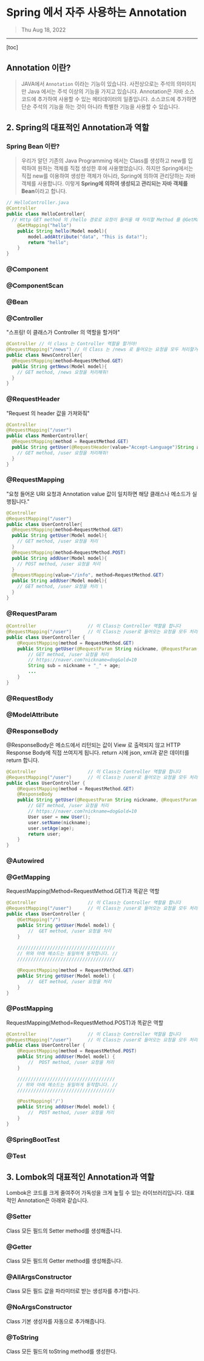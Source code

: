 # Spring 에서 자주 사용하는 Annotation

> Thu Aug 18, 2022

---

[toc]



## Annotation 이란?

> JAVA에서 `Annotation` 이라는 기능이 있습니다. 사전상으로는 주석의 의미이지만 Java 에서는 주석 이상의 기능을 가지고 있습니다. Annotation은 자바 소스 코드에 추가하여 사용할 수 있는 메타데이터의 일종입니다. 소스코드에 추가하면 단순 주석의 기능을 하는 것이 아니라 특별한 기능을 사용할 수 있습니다.



## 2. Spring의 대표적인 Annotation과 역할



### Spring Bean 이란?

>  우리가 알던 기존의 Java Programming 에서는 Class를 생성하고 new를 입력하여 원하는 객체를 직접 생성한 후에 사용했었습니다. 하지만 Spring에서는 직접 new를 이용하여 생성한 객체가 아니라, Spring에 의하여 관리당하는 자바 객체를 사용합니다. 이렇게 **Spring에 의하여 생성되고 관리되는 자바 객체를 Bean**이라고 합니다.



```java
// HelloController.java
@Controller
public class HelloController{
  // Http GET method 의 /hello 경로로 요청이 들어올 때 처리할 Method 를 @GetMapping 어노테이션을 사용하여 Mapping 을 사용할 수 있다.
	@GetMapping("hello")
	public String hello(Model model){
		model.addAttribute("data", "This is data!");
		return "hello";
	}
}
```



### @Component



### @ComponentScan



### @Bean



### @Controller

"스프링! 이 클래스가 Controller 의 역할을 할거야"

```java
@Controller // 이 class 는 Controller 역할을 할거야!
@RequestMapping("/news") // 이 Class 는 /news 로 들어오는 요청을 모두 처리할거야!
public class NewsController{
  @RequestMapping(method=RequestMethod.GET)
  public String getNews(Model model){
    // GET method, /news 요청을 처리해줘!
  }
}
```





### @RequestHeader

"Request 의 header 값을 가져와줘"

```java
@Controller
@RequestMapping("/user")
public class MemberController{
  @RequestMapping(method = RequestMethod.GET)
  public String getUser(@RequestHeader(value="Accept-Language")String acceptLanguage){
    // GET method, /user 요청을 처리해줘!
  }
}
```





### @RequestMapping

"요청 들어온 URI 요청과 Annotation value 값이 일치하면 해당 클래스나 메소드가 실행됩니다."

```java
@Controller
@RequestMapping("/user")
public class UserController{
  @RequestMapping(method=RequestMethod.GET)
  public String getUser(Model model){
    // GET method, /user 요청을 처리
  }
  @RequestMapping(method=RequestMethod.POST)
  public String addUser(Model model){
    // POST method, /user 요청을 처리
  }
  @RequestMapping(value="/info", method=RequestMethod.GET)
  public String addUser(Model model){
    // GET method, /user 요청을 처리 \
  }
}
```



### @RequestParam

```java
@Controller                   // 이 Class는 Controller 역할을 합니다
@RequestMapping("/user")      // 이 Class는 /user로 들어오는 요청을 모두 처리합니다.
public class UserController {
    @RequestMapping(method = RequestMethod.GET)
    public String getUser(@RequestParam String nickname, @RequestParam(name="old") String age {
        // GET method, /user 요청을 처리
        // https://naver.com?nickname=dog&old=10
        String sub = nickname + "_" + age;
        ...
    }
}
```





### @RequestBody



### @ModelAttribute



### @ResponseBody

@ResponseBody은 메소드에서 리턴되는 값이 View 로 출력되지 않고 HTTP Response Body에 직접 쓰여지게 됩니다. return 시에 json, xml과 같은 데이터를 return 합니다.

```java
@Controller                   // 이 Class는 Controller 역할을 합니다
@RequestMapping("/user")      // 이 Class는 /user로 들어오는 요청을 모두 처리합니다.
public class UserController {
    @RequestMapping(method = RequestMethod.GET)
    @ResponseBody
    public String getUser(@RequestParam String nickname, @RequestParam(name="old") String age {
        // GET method, /user 요청을 처리
        // https://naver.com?nickname=dog&old=10
        User user = new User();
        user.setName(nickname);
        user.setAge(age);
        return user;
    }
}
```





### @Autowired



### @GetMapping

RequestMapping(Method=RequestMethod.GET)과 똑같은 역할

```java
@Controller                   // 이 Class는 Controller 역할을 합니다
@RequestMapping("/user")      // 이 Class는 /user로 들어오는 요청을 모두 처리합니다.
public class UserController {
    @GetMapping("/")
    public String getUser(Model model) {
        //  GET method, /user 요청을 처리
    }
    
    ////////////////////////////////////
    // 위와 아래 메소드는 동일하게 동작합니다. //
    ////////////////////////////////////

    @RequestMapping(method = RequestMethod.GET)
    public String getUser(Model model) {
        //  GET method, /user 요청을 처리
    }
}
```





### @PostMapping

RequestMapping(Method=RequestMethod.POST)과 똑같은 역할

```java
@Controller                   // 이 Class는 Controller 역할을 합니다
@RequestMapping("/user")      // 이 Class는 /user로 들어오는 요청을 모두 처리합니다.
public class UserController {
    @RequestMapping(method = RequestMethod.POST)
    public String addUser(Model model) {
        //  POST method, /user 요청을 처리
    }

    ////////////////////////////////////
    // 위와 아래 메소드는 동일하게 동작합니다. //
    ////////////////////////////////////

    @PostMapping('/')
    public String addUser(Model model) {
        //  POST method, /user 요청을 처리
    }
}
```





### @SpringBootTest



### @Test



## 3. Lombok의 대표적인 Annotation과 역할

Lombok은 코드를 크게 줄여주어 가독성을 크게 높힐 수 있는 라이브러리입니다. 대표적인 Annotation은 아래와 같습니다.

### @Setter

Class 모든 필드의 Setter method를 생성해줍니다.

### @Getter

Class 모든 필드의 Getter method를 생성해줍니다.

### @AllArgsConstructor

Class 모든 필드 값을 파라미터로 받는 생성자를 추가합니다.

### @NoArgsConstructor

Class 기본 생성자를 자동으로 추가해줍니다.

### @ToString

Class 모든 필드의 toString method를 생성한다.

